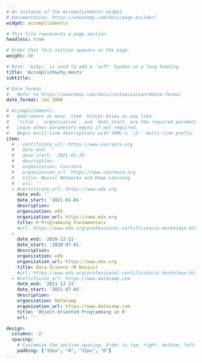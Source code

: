 ```yaml
---
# An instance of the Accomplishments widget.
# Documentation: https://wowchemy.com/docs/page-builder/
widget: accomplishments

# This file represents a page section.
headless: true

# Order that this section appears on the page.
weight: 50

# Note: `&shy;` is used to add a 'soft' hyphen in a long heading.
title: 'Accomplish&shy;ments'
subtitle:

# Date format
#   Refer to https://wowchemy.com/docs/customization/#date-format
date_format: Jan 2006

# Accomplishments.
#   Add/remove as many `item` blocks below as you like.
#   `title`, `organization`, and `date_start` are the required parameters.
#   Leave other parameters empty if not required.
#   Begin multi-line descriptions with YAML's `|2-` multi-line prefix.
item:
  # - certificate_url: https://www.coursera.org
  #   date_end: ''
  #   date_start: '2021-01-25'
  #   description: ''
  #   organization: Coursera
  #   organization_url: https://www.coursera.org
  #   title: Neural Networks and Deep Learning
  #   url: ''
  - #certificate_url: https://www.edx.org
    date_end: ''
    date_start: '2021-01-01'
    description: 
    organization: edX
    organization_url: https://www.edx.org
    title: R Programming Fundamentals
    #url: https://www.edx.org/professional-certificate/uc-berkeleyx-blockchain-fundamentals
  - 
    date_end: '2020-12-21'
    date_start: '2020-07-01'
    description: 
    organization: edX
    organization_url: https://www.edx.org
    title: Data Science (R Basics)
    #url: https://www.edx.org/professional-certificate/uc-berkeleyx-blockchain-fundamentals
  - #certificate_url: https://www.datacamp.com
    date_end: '2021-12-21'
    date_start: '2021-07-01'
    description: 
    organization: DataCamp
    organization_url: https://www.datacamp.com
    title: 'Object-Oriented Programming in R'
    url: ''

design:
  columns: '2'
  spacing:
    # Customize the section spacing. Order is top, right, bottom, left.
    padding: ["15px", "0", "15px", "0"]
---
```


